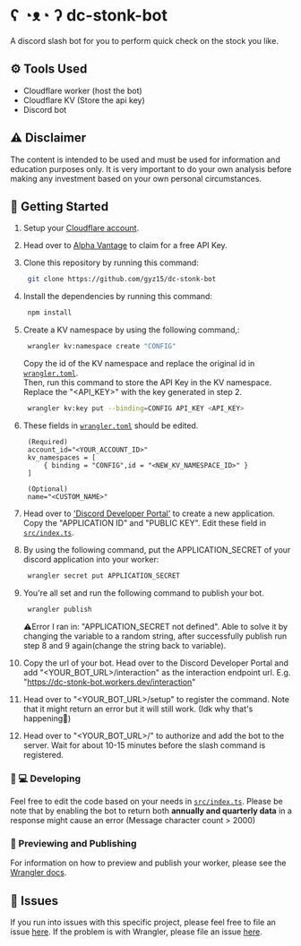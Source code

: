 # ʕ ◔ᴥ◔ ʔ dc-stonk-bot

A discord slash bot for you to perform quick check on the stock you like.

## ⚙️ Tools Used

- Cloudflare worker (host the bot)
- Cloudflare KV (Store the api key)
- Discord bot

## ⚠️ Disclaimer

The content is intended to be used and must be used for information and education purposes only. It is very important to do your own analysis before making any investment based on your own personal circumstances.

## 🔋 Getting Started

1. Setup your [Cloudflare account](https://dash.cloudflare.com).
2. Head over to [Alpha Vantage](https://www.alphavantage.co/support/#api-key) to claim for a free API Key.
3. Clone this repository by running this command:
   ```bash
    git clone https://github.com/gyz15/dc-stonk-bot
   ```
4. Install the dependencies by running this command:
   ```bash
    npm install
   ```
5. Create a KV namespace by using the following command,:
   ```bash
    wrangler kv:namespace create "CONFIG"
   ```
   Copy the id of the KV namespace and replace the original id in [`wrangler.toml`](./wrangler.toml).  
   Then, run this command to store the API Key in the KV namespace. Replace the "<API_KEY>" with the key generated in step 2.
   ```bash
    wrangler kv:key put --binding=CONFIG API_KEY <API_KEY>
   ```
6. These fields in [`wrangler.toml`](./wrangler.toml) should be edited.

   ```
    (Required)
    account_id="<YOUR_ACCOUNT_ID>"
    kv_namespaces = [
        { binding = "CONFIG",id = "<NEW_KV_NAMESPACE_ID>" }
    ]

    (Optional)
    name="<CUSTOM_NAME>"
   ```

7. Head over to ['Discord Developer Portal'](https://discord.com/developers) to create a new application. Copy the "APPLICATION ID" and "PUBLIC KEY". Edit these field in [`src/index.ts`](./src/index.ts).
8. By using the following command, put the APPLICATION_SECRET of your discord application into your worker:
   ```bash
    wrangler secret put APPLICATION_SECRET
   ```
9. You're all set and run the following command to publish your bot.
   ```bash
    wrangler publish
   ```
   ⚠️Error I ran in: "APPLICATION_SECRET not defined". Able to solve it by changing the variable to a random string, after successfully publish run step 8 and 9 again(change the string back to variable).
10. Copy the url of your bot. Head over to the Discord Developer Portal and add "<YOUR_BOT_URL>/interaction" as the interaction endpoint url. E.g. "https://dc-stonk-bot.workers.dev/interaction"
11. Head over to "<YOUR_BOT_URL>/setup" to register the command. Note that it might return an error but it will still work. (Idk why that's happening🥴)
12. Head over to "<YOUR_BOT_URL>/" to authorize and add the bot to the server. Wait for about 10-15 minutes before the slash command is registered.

### 👩 💻 Developing

Feel free to edit the code based on your needs in [`src/index.ts`](./src/index.ts). Please be note that by enabling the bot to return both **annually and quarterly data** in a response might cause an error (Message character count > 2000)

### 👀 Previewing and Publishing

For information on how to preview and publish your worker, please see the [Wrangler docs](https://developers.cloudflare.com/workers/tooling/wrangler/commands/#publish).

## 🤢 Issues

If you run into issues with this specific project, please feel free to file an issue [here](https://github.com/gyz15/dc-stonk-bot/issues). If the problem is with Wrangler, please file an issue [here](https://github.com/cloudflare/wrangler/issues).
